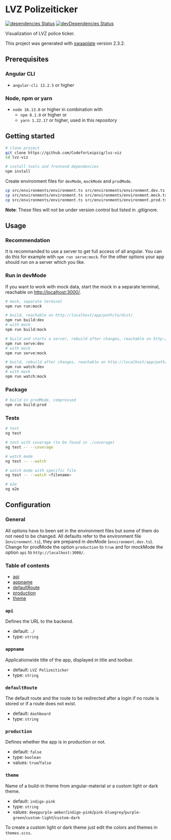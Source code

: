 # LVZ Polizeiticker

[![dependencies Status](https://status.david-dm.org/gh/inpercima/lvz-viz.svg)](https://david-dm.org/inpercima/lvz-viz)
[![devDependencies Status](https://status.david-dm.org/gh/inpercima/lvz-viz.svg?type=dev)](https://david-dm.org/inpercima/lvz-viz?type=dev)

Visualization of LVZ police ticker.

This project was generated with [swaaplate](https://github.com/inpercima/swaaplate) version 2.3.2.

## Prerequisites

### Angular CLI

* `angular-cli 13.2.5` or higher

### Node, npm or yarn

* `node 16.13.0` or higher in combination with
  * `npm 8.1.0` or higher or
  * `yarn 1.22.17` or higher, used in this repository

## Getting started

```bash
# clone project
git clone https://github.com/CodeforLeipzig/lvz-viz
cd lvz-viz

# install tools and frontend dependencies
npm install
```

Create environment files for `devMode`, `mockMode` and `prodMode`.

```bash
cp src/environments/environment.ts src/environments/environment.dev.ts
cp src/environments/environment.ts src/environments/environment.mock.ts
cp src/environments/environment.ts src/environments/environment.prod.ts
```

**Note**: These files will not be under version control but listed in .gitignore.

## Usage

### Recommendation

It is recommanded to use a server to get full access of all angular.
You can do this for example with `npm run serve:mock`.
For the other options your app should run on a server which you like.

### Run in devMode

If you want to work with mock data, start the mock in a separate terminal, reachable on [http://localhost:3000/](http://localhost:3000/).

```bash
# mock, separate terminal
npm run run:mock
```

```bash
# build, reachable on http://localhost/app/path/to/dist/
npm run build:dev
# with mock
npm run build:mock

# build and starts a server, rebuild after changes, reachable on http://localhost:4200/
npm run serve:dev
# with mock
npm run serve:mock

# build, rebuild after changes, reachable on http://localhost/app/path/to/dist/
npm run watch:dev
# with mock
npm run watch:mock
```

### Package

```bash
# build in prodMode, compressed
npm run build:prod
```

### Tests

```bash
# test
ng test

# test with coverage (to be found in ./coverage)
ng test -- --coverage

# watch mode
ng test -- --watch

# watch mode with specific file
ng test -- --watch <filename>

# e2e
ng e2e
```

## Configuration

### General

All options have to been set in the environment files but some of them do not need to be changed.
All defaults refer to the environment file (`environment.ts`), they are prepared in devMode (`environment.dev.ts`).
Change for prodMode the option `production` to `true` and for mockMode the option `api` to `http://localhost:3000/`.

### Table of contents

* [api](#api)
* [appname](#appname)
* [defaultRoute](#defaultRoute)
* [production](#production)
* [theme](#theme)

### `api`

Defines the URL to the backend.

* default: `./`
* type: `string`

### `appname`

Applicationwide title of the app, displayed in title and toolbar.

* default: `LVZ Polizeiticker`
* type: `string`

### `defaultRoute`

The default route and the route to be redirected after a login if no route is stored or if a route does not exist.

* default: `dashboard`
* type: `string`

### `production`

Defines whether the app is in production or not.

* default: `false`
* type: `boolean`
* values: `true`/`false`

### `theme`

Name of a build-in theme from angular-material or a custom light or dark theme.

* default: `indigo-pink`
* type: `string`
* values: `deeppurple-amber`/`indigo-pink`/`pink-bluegrey`/`purple-green`/`custom-light`/`custom-dark`

To create a custom light or dark theme just edit the colors and themes in `themes.scss`.
